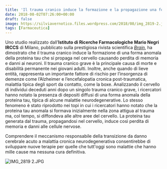 ```yaml
---
title: 'Il trauma cranico induce la formazione e la propagazione una forma anomala di proteina tau'
date: 2018-08-02T07:26:00+00:00
draft: false
image: https://silviavernotico.files.wordpress.com/2018/08/img_2819-2.jpg?w=498
tags: [Farmaceutica]
---
```


Uno studio realizzato dall’**Istituto di Ricerche Farmacologiche Mario Negri IRCCS** di Milano, pubblicato sulla prestigiosa rivista scientifica _[Brain](https://academic.oup.com/brain/advance-article-abstract/doi/10.1093/brain/awy193/5062642?redirectedFrom=fulltext)_, ha dimostrato che il trauma cranico induce la formazione di una forma anomala della proteina tau che si propaga nel cervello causando perdita di memoria e danni ai neuroni. Il trauma cranico grave è la principale causa di morte e disabilità permanente nei giovani adulti. Inoltre, anche quando di lieve entità, rappresenta un importante fattore di rischio per l’insorgenza di demenze come l’Alzheimer e l’encefalopatia cronica post-traumatica, malattia tipica degli sport da contatto, come la boxe. Analizzando il cervello di individui deceduti anni dopo un singolo trauma cranico grave, i ricercatori hanno notato la presenza di depositi diffusi di una forma anomala della proteina tau, tipica di alcune malattie neurodegenerative. Lo stesso fenomeno è stato riprodotto nei topi in cui i ricercatori hanno notato che la proteina tau anomala si formava inizialmente nella zona attigua al trauma ma, col tempo, si diffondeva alle altre aree del cervello. La proteina tau generata dal trauma, propagandosi nel cervello, induce così perdita di memoria e danni alle cellule nervose.

Comprendere il meccanismo responsabile della transizione da danno cerebrale acuto a malattia cronica neurodegenerativa consentirebbe di sviluppare nuove terapie per quelle che tutt'oggi sono malattie che hanno mille cause ma nessuna cura definitiva.

![IMG_2819 2.JPG](/img/il-trauma-cranico-induce-la-formazione-e-la-propagazione-una-forma-anomala-di-proteina-tau.md/img_2819-2.jpg?w=498)